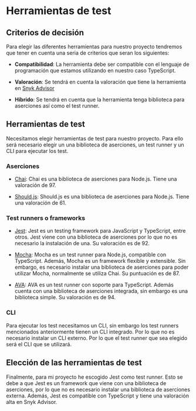 # Herramientas de test

## Criterios de decisión

Para elegir las diferentes herramientas para nuestro proyecto tendremos que tener en cuenta una seria de criterios que seran los siguientes:

- **Compatibilidad**: La herramienta debe ser compatible con el lenguaje de programación que estamos utilizando en nuestro caso TypeScript.

- **Valoración**: Se tendrá en cuenta la valoración que tiene la herramienta en [Snyk Advisor](https://snyk.io/advisor)

- **Híbrido**: Se tendrá en cuenta que la herramienta tenga biblioteca para aserciones así como el test runner.


## Herramientas de test

Necesitamos elegir herramientas de test para nuestro proyecto. Para ello será necesario elegir un una biblioteca de aserciones, un test runner y un CLI para ejecutar los test.

### Aserciones

- [Chai](https://www.chaijs.com/): Chai es una biblioteca de aserciones para Node.js. Tiene una valoración de 97.

- [Should.js](https://shouldjs.github.io/): Should.js es una biblioteca de aserciones para Node.js. Tiene una valoración de 61.

### Test runners o frameworks

- [Jest](https://jestjs.io/): Jest es un testing framework para JavaScript y TypeScript, entre otros. Jest viene con una biblioteca de aserciones por lo que no es necesario la instalación de una. Su valoración es de 92.

- [Mocha](https://mochajs.org/): Mocha es un test runner para Node.js, compatible con TypeScript. Además, Mocha es un framework flexible y extensible. Sin embargo, es necesario instalar una biblioteca de aserciones para poder utilizar Mocha, normalmente se utiliza Chai. Su puntuación es de 87.

- [AVA](https://github.com/avajs/ava): AVA es un test runner con soporte para TypeScript. Además cuenta con una biblioteca de aserciones integrada, sin embargo es una biblioteca simple. Su valoración es de 94.


### CLI

Para ejecutar los test necesitamos un CLI, sin embargo los test runners mencionados anteriormente tienen un CLI integrado. Por lo que no es necesario instalar un CLI externo. Por lo que el test runner que sea elegido será el CLI que se utilizará.

## Elección de las herramientas de test

Finalmente, para mi proyecto he escogido Jest como test runner. Esto se debe a que Jest es un framework que viene con una biblioteca de aserciones, por lo que no es necesario instalar una biblioteca de aserciones externa. Además, Jest es compatible con TypeScript y tiene una valoración alta en Snyk Advisor.

